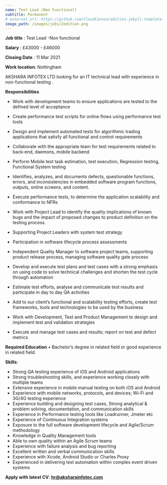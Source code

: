 ```yaml
---
name: Test Lead (Non Functional)
subtitle: Permanent
# external_url: https://github.com/CloudCannon/edition-jekyll-template
image_path: /images/jobs/2edition.png
---
```


**Job title** : Test Lead -Non functional

**Salary** : £43000 - £46000

**Closing Date** : 11 Mar 2021

**Work location**: Nottingham



AKSHARA INFOTEX LTD looking for an IT technical lead with experience in non-functional testing .


**Responsibilities**

* Work with development teams to ensure applications are tested to the defined level of acceptance

* Create performance test scripts for online flows using performance test tools

* Design and implement automated tests for algorithmic trading applications that satisfy all functional and control requirements

* Collaborate with the appropriate team for test requirements related to back-end, daemons, mobile backend

* Perform Mobile test task estimation, test execution, Regression testing, Functional System testing

* Identifies, analyzes, and documents defects, questionable functions, errors, and inconsistencies in embedded software program functions, outputs, online screens, and content.

* Execute performance tests, to determine the application scalability and conformance to NFRs

* Work with Project Lead to identify the quality implications of known bugs and the impact of proposed changes to product definition on the testing process.
* Supporting Project Leaders with system test strategy
* Participation in software lifecycle process assessments
* Independent Quality Manager to software project teams, supporting product release process, managing software quality gate process
* Develop and execute test plans and test cases with a strong emphasis on using code to solve technical challenges and shorten the test cycle through automation
* Estimate test efforts, analyse and communicate test results and participate in day to day QA activities
* Add to our client’s functional and scalability testing efforts, create test frameworks, tools and technologies to be used by the business
* Work with Development, Test and Product Management to design and implement test and validation strategies
* Execute and manage test cases and results; report on test and defect metrics

**Required Education**
• Bachelor’s degree in related field or good experience in related field.

**Skills**:
* Strong QA testing experience of iOS and Android applications
* Strong troubleshooting skills, and experience working closely with multiple teams
* Extensive experience in mobile manual testing on both iOS and Android
* Experience with mobile networks, protocols, and devices; Wi-Fi and 3G/4G testing experience
* Experience building and designing test cases, Strong analytical & problem solving, documentation, and communication skills
* Experience in Performance testing tools like Loadrunner, Jmeter etc
* Experience of Continuous Integration systems
* Exposure to the full software development lifecycle and Agile/Scrum methodology
* Knowledge in Quality Management tools
* Able to own quality within an Agile Scrum teams
* Experience with failure analysis and bug reporting
* Excellent written and verbal communication skills
* Experience with Xcode, Android Studio or Charles Proxy
* Experienced in delivering test automation within complex event driven systems

**Apply with latest CV**: 
**hr@aksharainfotec.com**